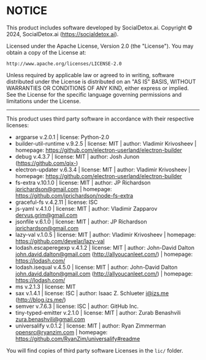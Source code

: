# NOTICE

This product includes software developed by SocialDetox.ai.
Copyright © 2024, SocialDetox.ai (https://socialdetox.ai).

Licensed under the Apache License, Version 2.0 (the "License").
You may obtain a copy of the License at:

    http://www.apache.org/licenses/LICENSE-2.0

Unless required by applicable law or agreed to in writing, software
distributed under the License is distributed on an "AS IS" BASIS,
WITHOUT WARRANTIES OR CONDITIONS OF ANY KIND, either express or implied.
See the License for the specific language governing permissions and
limitations under the License.

---

This product uses third party software in accordance with their respective licenses:

  * argparse v.2.0.1 | license: Python-2.0
  * builder-util-runtime v.9.2.5 | license: MIT | author: Vladimir Krivosheev | homepage: https://github.com/electron-userland/electron-builder
  * debug v.4.3.7 | license: MIT | author: Josh Junon (https://github.com/qix-)
  * electron-updater v.6.3.4 | license: MIT | author: Vladimir Krivosheev | homepage: https://github.com/electron-userland/electron-builder
  * fs-extra v.10.1.0 | license: MIT | author: JP Richardson <jprichardson@gmail.com> | homepage: https://github.com/jprichardson/node-fs-extra
  * graceful-fs v.4.2.11 | license: ISC
  * js-yaml v.4.1.0 | license: MIT | author: Vladimir Zapparov <dervus.grim@gmail.com>
  * jsonfile v.6.1.0 | license: MIT | author: JP Richardson <jprichardson@gmail.com>
  * lazy-val v.1.0.5 | license: MIT | author: Vladimir Krivosheev | homepage: https://github.com/develar/lazy-val
  * lodash.escaperegexp v.4.1.2 | license: MIT | author: John-David Dalton <john.david.dalton@gmail.com> (http://allyoucanleet.com/) | homepage: https://lodash.com/
  * lodash.isequal v.4.5.0 | license: MIT | author: John-David Dalton <john.david.dalton@gmail.com> (http://allyoucanleet.com/) | homepage: https://lodash.com/
  * ms v.2.1.3 | license: MIT
  * sax v.1.4.1 | license: ISC | author: Isaac Z. Schlueter <i@izs.me> (http://blog.izs.me/)
  * semver v.7.6.3 | license: ISC | author: GitHub Inc.
  * tiny-typed-emitter v.2.1.0 | license: MIT | author: Zurab Benashvili <zura.benashvili@gmail.com>
  * universalify v.0.1.2 | license: MIT | author: Ryan Zimmerman <opensrc@ryanzim.com> | homepage: https://github.com/RyanZim/universalify#readme

You will find copies of third party software Licenses in the `lic/` folder.
